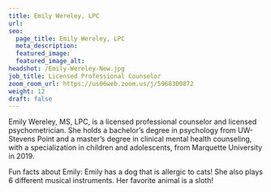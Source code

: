 ```yaml
---
title: Emily Wereley, LPC
url: 
seo:
  page_title: Emily Wereley, LPC
  meta_description: 
  featured_image: 
  featured_image_alt: 
headshot: /Emily-Wereley-New.jpg
job_title: Licensed Professional Counselor
zoom_room_url: https://us06web.zoom.us/j/5968300872
weight: 12
draft: false
---
```


Emily Wereley, MS, LPC, is a licensed professional counselor and licensed psychometrician. She holds a bachelor’s degree in psychology from UW-Stevens Point and a master’s degree in clinical mental health counseling, with a specialization in children and adolescents, from Marquette University in 2019.

Fun facts about Emily: Emily has a dog that is allergic to cats! She also plays 6 different musical instruments. Her favorite animal is a sloth!